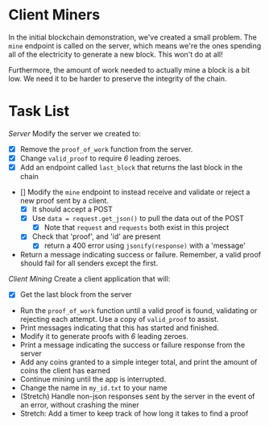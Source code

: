 # Client Miners

In the initial blockchain demonstration, we've created a small problem. The
`mine` endpoint is called on the server, which means we're the ones spending all
of the electricity to generate a new block. This won't do at all!

Furthermore, the amount of work needed to actually mine a block is a bit low. We
need it to be harder to preserve the integrity of the chain.

# Task List

_Server_ Modify the server we created to:

-   [x] Remove the `proof_of_work` function from the server.
-   [x] Change `valid_proof` to require _6_ leading zeroes.
-   [x] Add an endpoint called `last_block` that returns the last block in the
        chain
-   [] Modify the `mine` endpoint to instead receive and validate or reject a
    new proof sent by a client.
    -   [x] It should accept a POST
    -   [x] Use `data = request.get_json()` to pull the data out of the POST
        -   [x] Note that `request` and `requests` both exist in this project
    -   [x] Check that 'proof', and 'id' are present
        -   [x] return a 400 error using `jsonify(response)` with a 'message'
-   Return a message indicating success or failure. Remember, a valid proof
    should fail for all senders except the first.

_Client Mining_ Create a client application that will:

-   [x] Get the last block from the server
-   Run the `proof_of_work` function until a valid proof is found, validating or
    rejecting each attempt. Use a copy of `valid_proof` to assist.
-   Print messages indicating that this has started and finished.
-   Modify it to generate proofs with _6_ leading zeroes.
-   Print a message indicating the success or failure response from the server
-   Add any coins granted to a simple integer total, and print the amount of
    coins the client has earned
-   Continue mining until the app is interrupted.
-   Change the name in `my_id.txt` to your name
-   (Stretch) Handle non-json responses sent by the server in the event of an
    error, without crashing the miner
-   Stretch: Add a timer to keep track of how long it takes to find a proof
